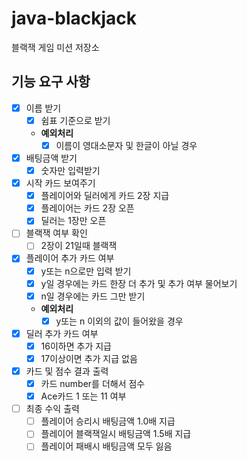 # java-blackjack
블랙잭 게임 미션 저장소

## 기능 요구 사항

- [x] 이름 받기
    - [x] 쉼표 기준으로 받기
    - **예외처리**
        - [x] 이름이 영대소문자 및 한글이 아닐 경우
        
- [x] 배팅금액 받기
    - [x] 숫자만 입력받기

- [x] 시작 카드 보여주기
    - [x] 플레이어와 딜러에게 카드 2장 지급
    - [x] 플레이어는 카드 2장 오픈
    - [x] 딜러는 1장만 오픈

- [ ] 블랙잭 여부 확인
    - [ ] 2장이 21일때 블랙잭

- [x] 플레이어 추가 카드 여부
    - [x] y또는 n으로만 입력 받기
    - [x] y일 경우에는 카드 한장 더 추가 및 추가 여부 물어보기
    - [x] n일 경우에는 카드 그만 받기
    - **예외처리**
        - [x] y또는 n 이외의 값이 들어왔을 경우

- [x] 딜러 추가 카드 여부 
    - [x] 16이하면 추가 지급
    - [x] 17이상이면 추가 지급 없음
    
- [x] 카드 및 점수 결과 출력
    - [x] 카드 number를 더해서 점수
    - [x] Ace카드 1 또는 11 여부
    
- [ ] 최종 수익 출력
    - [ ] 플레이어 승리시 배팅금액 1.0배 지급
    - [ ] 플레이어 블랙잭일시 배팅금액 1.5배 지급
    - [ ] 플레이어 패배시 배팅금액 모두 잃음